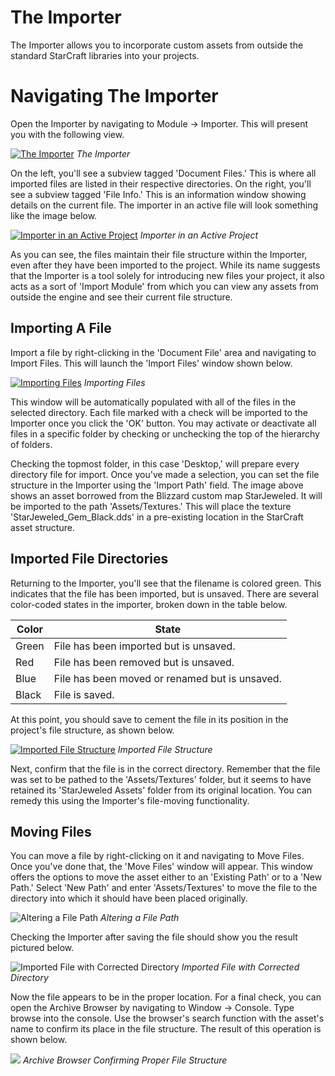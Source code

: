 # The Importer

The Importer allows you to incorporate custom assets from outside the standard StarCraft libraries into your projects.

# Navigating The Importer

Open the Importer by navigating to Module -\> Importer. This will present you with the following view.

[![The Importer](./resources/014_The_Importer01.png)](./resources/014_The_Importer01.png)
*The Importer*

On the left, you'll see a subview tagged 'Document Files.' This is where all imported files are listed in their respective directories. On the right, you'll see a subview tagged 'File Info.' This is an information window showing details on the current file. The importer in an active file will look something like the image below.

[![Importer in an Active Project](./resources/014_The_Importer02.png)](./resources/014_The_Importer02.png)
*Importer in an Active Project*

As you can see, the files maintain their file structure within the Importer, even after they have been imported to the project. While its name suggests that the Importer is a tool solely for introducing new files your project, it also acts as a sort of 'Import Module' from which you can view any assets from outside the engine and see their current file structure.

## Importing A File

Import a file by right-clicking in the 'Document File' area and navigating to Import Files. This will launch the 'Import Files' window shown below.

[![Importing Files](./resources/014_The_Importer03.png)](./resources/014_The_Importer03.png)
*Importing Files*

This window will be automatically populated with all of the files in the selected directory. Each file marked with a check will be imported to the Importer once you click the 'OK' button. You may activate or deactivate all files in a specific folder by checking or unchecking the top of the hierarchy of folders.

Checking the topmost folder, in this case 'Desktop,' will prepare every directory file for import. Once you've made a selection, you can set the file structure in the Importer using the 'Import Path' field. The image above shows an asset borrowed from the Blizzard custom map StarJeweled. It will be imported to the path 'Assets/Textures.' This will place the texture 'StarJeweled\_Gem\_Black.dds' in a pre-existing location in the StarCraft asset structure.

## Imported File Directories

Returning to the Importer, you'll see that the filename is colored green. This indicates that the file has been imported, but is unsaved. There are several color-coded states in the importer, broken down in the table below.

| Color | State                                          |
| ----- | ---------------------------------------------- |
| Green | File has been imported but is unsaved.         |
| Red   | File has been removed but is unsaved.          |
| Blue  | File has been moved or renamed but is unsaved. |
| Black | File is saved.                                 |

At this point, you should save to cement the file in its position in the project's file structure, as shown below.

[![Imported File Structure](./resources/014_The_Importer04.png)](./resources/014_The_Importer04.png)
*Imported File Structure*

Next, confirm that the file is in the correct directory. Remember that the file was set to be pathed to the 'Assets/Textures' folder, but it seems to have retained its 'StarJeweled Assets' folder from its original location. You can remedy this using the Importer's file-moving functionality.

## Moving Files

You can move a file by right-clicking on it and navigating to Move Files. Once you've done that, the 'Move Files' window will appear. This window offers the options to move the asset either to an 'Existing Path' or to a 'New Path.' Select 'New Path' and enter 'Assets/Textures' to move the file to the directory into which it should have been placed originally.

![Altering a File Path](./resources/014_The_Importer05.png)
*Altering a File Path*

Checking the Importer after saving the file should show you the result pictured below.

![Imported File with Corrected Directory](./resources/014_The_Importer06.png)
*Imported File with Corrected Directory*

Now the file appears to be in the proper location. For a final check, you can open the Archive Browser by navigating to Window -\> Console. Type browse into the console. Use the browser's search function with the asset's name to confirm its place in the file structure. The result of this operation is shown below.

![](./resources/014_The_Importer07.png)
*Archive Browser Confirming Proper File Structure*
